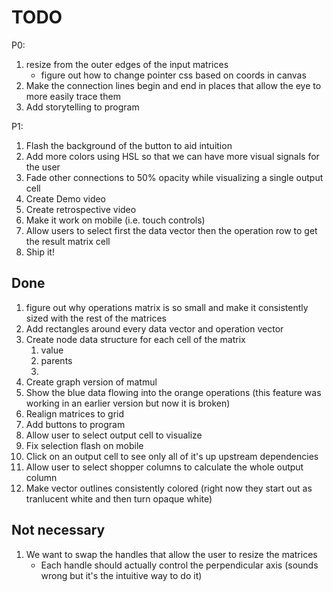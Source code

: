 # TODO
P0:
1. resize from the outer edges of the input matrices
    - figure out how to change pointer css based on coords in canvas
1. Make the connection lines begin and end in places that allow the eye to more easily trace them
1. Add storytelling to program

P1:
1. Flash the background of the button to aid intuition
1. Add more colors using HSL so that we can have more visual signals for the user
1. Fade other connections to 50% opacity while visualizing a single output cell
1. Create Demo video
1. Create retrospective video
1. Make it work on mobile (i.e. touch controls)
1. Allow users to select first the data vector then the operation row to get the result matrix cell
1. Ship it!


## Done
1. figure out why operations matrix is so small and make it consistently sized with the rest of the matrices
1. Add rectangles around every data vector and operation vector
1. Create node data structure for each cell of the matrix
    1. value
    1. parents
    1. 
1. Create graph version of matmul
1. Show the blue data flowing into the orange operations (this feature was working in an earlier version but now it is broken)
1. Realign matrices to grid
1. Add buttons to program
1. Allow user to select output cell to visualize
1. Fix selection flash on mobile
1. Click on an output cell to see only all of it's up upstream dependencies
1. Allow user to select shopper columns to calculate the whole output column
1. Make vector outlines consistently colored (right now they start out as tranlucent white and then turn opaque white)

## Not necessary
1. We want to swap the handles that allow the user to resize the matrices
    - Each handle should actually control the perpendicular axis (sounds wrong but it's the intuitive way to do it)